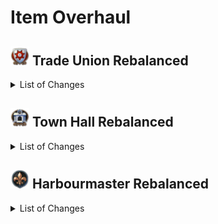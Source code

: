 # Item Overhaul

## <img src="./doc/item_overhaul/trade_union/icon_guildhouse.png" alt="If you are reading this, there is an error." width="30" /> Trade Union Rebalanced

<details><!-- List of Changes-->
<summary>List of Changes</summary>

- <details><!-- Legendary -->
  <summary>Legendary</summary>

  - <details><!-- Aaden Issack, World-Famous Enbesan Chef -->
    <summary><img src="./doc/job_adertisements/enbesa/icon_enbesan_cook_3b.png" alt="If you are reading this, there is an error." width="20" /> Aaden Issack, World-Famous Enbesan Chef</summary>
      <img src="./doc/item_overhaul/trade_union/aaden.png" alt="If you are reading this, there is an error." />
      <img src="./doc/item_overhaul/trade_union/banquet.png" alt="If you are reading this, there is an error." />
      <img src="./doc/item_overhaul/trade_union/cook.png" alt="If you are reading this, there is an error." />
    </details>

  - <details><!-- Kaldi, Infuser Of Teas -->
    <summary><img src="./doc/job_adertisements/residence/icon_herder_3a.png" alt="If you are reading this, there is an error." width="20" /> Kaldi, Infuser Of Teas</summary>
      <img src="./doc/item_overhaul/trade_union/kaldi.png" alt="If you are reading this, there is an error." />
      <img src="./doc/item_overhaul/trade_union/shayi.png" alt="If you are reading this, there is an error." />
      <img src="./doc/item_overhaul/trade_union/drink_seller.png" alt="If you are reading this, there is an error." />
    </details>

  - <details><!-- Angela "Meg" Iver, The Polyvalent -->
    <summary><img src="./doc/job_adertisements/infrastructure/icon_craftsman_maciver.png" alt="If you are reading this, there is an error." width="20" /> Angela "Meg" Iver, The Polyvalent</summary>
      <img src="./doc/item_overhaul/trade_union/angela.png" alt="If you are reading this, there is an error." />
      <img src="./doc/item_overhaul/trade_union/whizz.png" alt="If you are reading this, there is an error." />
      <img src="./doc/item_overhaul/trade_union/electrical.png" alt="If you are reading this, there is an error." />
      <img src="./doc/item_overhaul/trade_union/magnetist.png" alt="If you are reading this, there is an error." />
    </details>

  - <details><!-- Belinda San Pedro, Head of Arcade Acquisitions -->
    <summary><img src="./doc/job_adertisements/infrastructure/icon_specialist_mall_01.png" alt="If you are reading this, there is an error." width="20" /> Belinda San Pedro, Head of Arcade Acquisitions</summary>
      <img src="./doc/item_overhaul/trade_union/belinda.png" alt="If you are reading this, there is an error." />
      <img src="./doc/item_overhaul/trade_union/dresser.png" alt="If you are reading this, there is an error." />
      <img src="./doc/item_overhaul/trade_union/greeter.png" alt="If you are reading this, there is an error." />
    </details>

  - <details><!-- Brother Hilarius, Purveyor of Monastic Mixtures -->
    <summary><img src="./doc/job_adertisements/drink/icon_priest_uncommon.png" alt="If you are reading this, there is an error." width="20" /> Brother Hilarius, Purveyor of Monastic Mixtures</summary>
      <img src="./doc/item_overhaul/trade_union/hilarius.png" alt="If you are reading this, there is an error." />
      <img src="./doc/item_overhaul/trade_union/bill.png" alt="If you are reading this, there is an error." />
      <img src="./doc/item_overhaul/trade_union/brewer.png" alt="If you are reading this, there is an error." />
    </details>

  - <details><!-- Schnapps Distillery Items -->
    <summary><img src="./doc/item_overhaul/trade_union/icon_schnapps_3.png" alt="If you are reading this, there is an error." width="20" /> Schnapps Distillery Items</summary>
      <img src="./doc/item_overhaul/trade_union/lewis.png" alt="If you are reading this, there is an error." />
      <img src="./doc/item_overhaul/trade_union/distiller.png" alt="If you are reading this, there is an error." />
      <img src="./doc/item_overhaul/trade_union/moonshiner.png" alt="If you are reading this, there is an error." />
    </details>

  - <details><!-- Bruno Ironbright, Engineering Giant -->
    <summary><img src="./doc/job_adertisements/consumer/icon_well_dressed_205.png" alt="If you are reading this, there is an error." width="20" /> Bruno Ironbright, Engineering Giant</summary>
      <img src="./doc/item_overhaul/trade_union/bruno.png" alt="If you are reading this, there is an error." />
      <img src="./doc/item_overhaul/trade_union/susannah.png" alt="If you are reading this, there is an error." />
      <img src="./doc/item_overhaul/trade_union/engineer.png" alt="If you are reading this, there is an error." />
    </details>

  - <details><!-- Bumm Brimmell, the Original Dandy -->
    <summary><img src="./doc/job_adertisements/cloth/icon_tailor_3.png" alt="If you are reading this, there is an error." width="20" /> Bumm Brimmell, the Original Dandy</summary>
      <img src="./doc/item_overhaul/trade_union/bumm.png" alt="If you are reading this, there is an error." />
    </details>

  - <details><!-- Calla Lily, Of The Desert Bloom -->
    <summary><img src="./doc/job_adertisements/enbesa/icon_horticulturist_2.png" alt="If you are reading this, there is an error." width="20" /> Calla Lily, Of The Desert Bloom</summary>
      <img src="./doc/item_overhaul/trade_union/calla.png" alt="If you are reading this, there is an error." />
      <img src="./doc/item_overhaul/trade_union/gate3.png" alt="If you are reading this, there is an error." />
      <img src="./doc/item_overhaul/trade_union/gate2.png" alt="If you are reading this, there is an error." />
      <img src="./doc/item_overhaul/trade_union/gate1.png" alt="If you are reading this, there is an error." />
      <img src="./doc/item_overhaul/trade_union/water_pump.png" alt="If you are reading this, there is an error." />
    </details>

  - <details><!-- Cosmo Castelli, Agronomic Trailblazer -->
    <summary><img src="./doc/job_adertisements/agriculture/icon_well_dressed_107.png" alt="If you are reading this, there is an error." width="20" /> Cosmo Castelli, Agronomic Trailblazer</summary>
      <img src="./doc/item_overhaul/trade_union/cosmo.png" alt="If you are reading this, there is an error." />
      <img src="./doc/item_overhaul/trade_union/alexander.png" alt="If you are reading this, there is an error." />
      <img src="./doc/item_overhaul/trade_union/medal.png" alt="If you are reading this, there is an error." />
      <img src="./doc/item_overhaul/trade_union/planter.png" alt="If you are reading this, there is an error." />
      <img src="./doc/item_overhaul/trade_union/yvonne.png" alt="If you are reading this, there is an error." />
      <img src="./doc/item_overhaul/trade_union/homesteader.png" alt="If you are reading this, there is an error." />
    </details>

  - <details><!-- Cristobal Taffeta, The Trendsetter -->
    <summary><img src="./doc/job_adertisements/cloth/icon_teacher_515.png" alt="If you are reading this, there is an error." width="20" /> Cristobal Taffeta, The Trendsetter</summary>
      <img src="./doc/item_overhaul/trade_union/cristobal.png" alt="If you are reading this, there is an error." />
      <img src="./doc/item_overhaul/trade_union/mariana.png" alt="If you are reading this, there is an error." />

      When a population consumes Jacob's "**Suits**", "**Tailored Suits**" are exchanged for them.
      <img src="./doc/item_overhaul/trade_union/mariana_2.png" alt="If you are reading this, there is an error." />
    </details>

  - <details><!-- Dr. Ali Al-Zahir, the Botanical Director -->
    <summary><img src="./doc/job_adertisements/agriculture/icon_farmer_102_b.png" alt="If you are reading this, there is an error." width="20" /> Dr. Ali Al-Zahir, the Botanical Director</summary>
      <img src="./doc/item_overhaul/trade_union/ali.png" alt="If you are reading this, there is an error." />
      <img src="./doc/item_overhaul/trade_union/hermann.png" alt="If you are reading this, there is an error." />
      <img src="./doc/item_overhaul/trade_union/arborist.png" alt="If you are reading this, there is an error." />
      <img src="./doc/item_overhaul/trade_union/brown.png" alt="If you are reading this, there is an error." />
      <img src="./doc/item_overhaul/trade_union/pedologist.png" alt="If you are reading this, there is an error." />
    </details>

  - <details><!-- Francois Strindberg, Crown Jeweller -->
    <summary><img src="./doc/job_adertisements/luxus/icon_well_dressed_106.png" alt="If you are reading this, there is an error." width="20" /> Francois Strindberg, Crown Jeweller</summary>
      <img src="./doc/item_overhaul/trade_union/strindberg.png" alt="If you are reading this, there is an error." />
      <img src="./doc/item_overhaul/trade_union/brigthwoman.png" alt="If you are reading this, there is an error." />
      <img src="./doc/item_overhaul/trade_union/gilbert.png" alt="If you are reading this, there is an error." />
      <img src="./doc/item_overhaul/trade_union/gemologist.png" alt="If you are reading this, there is an error." />
    </details>

  - <details><!-- Francois Thorne, The Industrial Reinforcer -->
    <summary><img src="./doc/job_adertisements/material/icon_well_dressed_103.png" alt="If you are reading this, there is an error." width="20" /> Francois Thorne, The Industrial Reinforcer </summary>
      <img src="./doc/item_overhaul/trade_union/thorne.png" alt="If you are reading this, there is an error." />
      <img src="./doc/item_overhaul/trade_union/general.png" alt="If you are reading this, there is an error." />
    </details>

  - <details><!-- Gennaro Garibaldi, Chocolatier by Royal Appointment -->
    <summary><img src="./doc/job_adertisements/food/icon_baker_102.png" alt="If you are reading this, there is an error." width="20" /> Gennaro Garibaldi, Chocolatier by Royal Appointment </summary>
      <img src="./doc/item_overhaul/trade_union/gennaro.png" alt="If you are reading this, there is an error." />
      <img src="./doc/item_overhaul/trade_union/charlotte.png" alt="If you are reading this, there is an error." />
      <img src="./doc/item_overhaul/trade_union/chocolatier.png" alt="If you are reading this, there is an error." />
    </details>

  - <details><!-- Fried Plantain Kitchen Items -->
    <summary><img src="./doc/item_overhaul/trade_union/icon_fried_bananas.png" alt="If you are reading this, there is an error." width="20" /> Fried Plantain Kitchen Items </summary>
      <img src="./doc/item_overhaul/trade_union/icnoyotl.png" alt="If you are reading this, there is an error." />
      <img src="./doc/item_overhaul/trade_union/kantyi.png" alt="If you are reading this, there is an error." />
      <img src="./doc/item_overhaul/trade_union/confectionier.png" alt="If you are reading this, there is an error." />
    </details>

  - <details><!-- Gerhard Fuchs, of the Patent Eyeglass -->
    <summary><img src="./doc/job_adertisements/consumer/icon_well_dressed_206.png" alt="If you are reading this, there is an error." width="20" /> Gerhard Fuchs, of the Patent Eyeglass </summary>
      <img src="./doc/item_overhaul/trade_union/gerhard.png" alt="If you are reading this, there is an error." />
      <img src="./doc/item_overhaul/trade_union/otto.png" alt="If you are reading this, there is an error." />
    </details>

  - <details><!-- Giorgis, the Eminent Hymnodist -->
    <summary><img src="./doc/job_adertisements/enbesa/icon_keeper_of_tradition_2.png" alt="If you are reading this, there is an error." width="20" /> Giorgis, the Eminent Hymnodist </summary>
      <img src="./doc/item_overhaul/trade_union/giorgis.png" alt="If you are reading this, there is an error." />
    </details>

  - <details><!-- Hans Klein, Old Grandfather Time -->
    <summary><img src="./doc/job_adertisements/luxus/icon_well_dressed_108.png" alt="If you are reading this, there is an error." width="20" /> Hans Klein, Old Grandfather Time </summary>
      <img src="./doc/item_overhaul/trade_union/hans.png" alt="If you are reading this, there is an error." />
      <img src="./doc/item_overhaul/trade_union/brigthwoman.png" alt="If you are reading this, there is an error." />
      <img src="./doc/item_overhaul/trade_union/chiara.png" alt="If you are reading this, there is an error." />
      <img src="./doc/item_overhaul/trade_union/horologist.png" alt="If you are reading this, there is an error." />
    </details>

  - <details><!-- Herve Savonne, Suppressor of Grime -->
    <summary><img src="./doc/job_adertisements/consumer/icon_well_dressed_206.png" alt="If you are reading this, there is an error." width="20" /> Herve Savonne, Suppressor of Grime </summary>
      <img src="./doc/item_overhaul/trade_union/herve.png" alt="If you are reading this, there is an error." />
      <img src="./doc/item_overhaul/trade_union/prunella.png" alt="If you are reading this, there is an error." />
    </details>

  - <details><!-- Jörg von Malching, Augur of the Auric -->
    <summary><img src="./doc/job_adertisements/mining/icon_well_dressed_104.png" alt="If you are reading this, there is an error." width="20" /> Jörg von Malching, Augur of the Auric </summary>
      <img src="./doc/item_overhaul/trade_union/joerg.png" alt="If you are reading this, there is an error." />
      <img src="./doc/item_overhaul/trade_union/micaela.png" alt="If you are reading this, there is an error." />
      <img src="./doc/item_overhaul/trade_union/sapper.png" alt="If you are reading this, there is an error." />
    </details>

  - <details><!-- Lady Jane Smythe, Queen of Haute Couture -->
    <summary><img src="./doc/job_adertisements/cloth/icon_normaldress_810.png" alt="If you are reading this, there is an error." width="20" /> Lady Jane Smythe, Queen of Haute Couture </summary>
      <img src="./doc/item_overhaul/trade_union/jane.png" alt="If you are reading this, there is an error." />
    </details>

  - <details><!-- Marcel Forcas, Celebrity Chef -->
    <summary><img src="./doc/job_adertisements/food/icon_well_dressed_201.png" alt="If you are reading this, there is an error." width="20" /> Marcel Forcas, Celebrity Chef </summary>
      <img src="./doc/item_overhaul/trade_union/marcel.png" alt="If you are reading this, there is an error." />
      <img src="./doc/item_overhaul/trade_union/archivist.png" alt="If you are reading this, there is an error." />
    </details>

  - <details><!-- Marco de la Mocha, Crusher of Beans -->
    <summary><img src="./doc/job_adertisements/drink/icon_curator_702.png" alt="If you are reading this, there is an error." width="20" /> Marco de la Mocha, Crusher of Beans </summary>
      <img src="./doc/item_overhaul/trade_union/marco.png" alt="If you are reading this, there is an error." />
      <img src="./doc/item_overhaul/trade_union/cecilia.png" alt="If you are reading this, there is an error." />
      <img src="./doc/item_overhaul/trade_union/sommelier.png" alt="If you are reading this, there is an error." />
    </details>

  - <details><!-- Marie-Antoine, Patissier Royale -->
    <summary><img src="./doc/job_adertisements/food/icon_baker_102.png" alt="If you are reading this, there is an error." width="20" /> Marie-Antoine, Patissier Royale </summary>
      <img src="./doc/item_overhaul/trade_union/marie.png" alt="If you are reading this, there is an error." />
      <img src="./doc/item_overhaul/trade_union/patrice.png" alt="If you are reading this, there is an error." />
      <img src="./doc/item_overhaul/trade_union/fine.png" alt="If you are reading this, there is an error." />
    </details>

  - <details><!-- Mark van der Mark, Breeder of Shepherd Dogs -->
    <summary><img src="./doc/job_adertisements/agriculture/icon_normal_dressed_207.png" alt="If you are reading this, there is an error." width="20" /> Mark van der Mark, Breeder of Shepherd Dogs </summary>
      <img src="./doc/item_overhaul/trade_union/mark.png" alt="If you are reading this, there is an error." />
      <img src="./doc/item_overhaul/trade_union/rodrigo.png" alt="If you are reading this, there is an error." />
      <img src="./doc/item_overhaul/trade_union/livestock.png" alt="If you are reading this, there is an error." />
      <img src="./doc/item_overhaul/trade_union/herdsman.png" alt="If you are reading this, there is an error." />
      <img src="./doc/item_overhaul/trade_union/savannah.png" alt="If you are reading this, there is an error." />
    </details>

  - <details><!-- Maxime Graves, Delicatesseur Extraordinaire -->
    <summary><img src="./doc/job_adertisements/food/icon_baker_102.png" alt="If you are reading this, there is an error." width="20" /> Maxime Graves, Delicatesseur Extraordinaire </summary>
      <img src="./doc/item_overhaul/trade_union/maxime.png" alt="If you are reading this, there is an error." />

      If "Cattle need to be butchered is active, "**Cattle**" is processed instead of "**Beef**"" and instead of "**Goulash**","**Beef**" is granted as bonus .
      <img src="./doc/item_overhaul/trade_union/maxime.png" alt="If you are reading this, there is an error." />
      <img src="./doc/item_overhaul/trade_union/chantelle.png" alt="If you are reading this, there is an error." />
      <img src="./doc/item_overhaul/trade_union/charcutier.png" alt="If you are reading this, there is an error." />
    </details>

  - <details><!-- Mrs. Mayson, The Very Good Housekeeper -->
    <summary><img src="./doc/job_adertisements/food/icon_well_dressed_401.png" alt="If you are reading this, there is an error." width="20" /> Mrs. Mayson, The Very Good Housekeeper </summary>
      <img src="./doc/item_overhaul/trade_union/mayson.png" alt="If you are reading this, there is an error." />
      <img src="./doc/item_overhaul/trade_union/michel.png" alt="If you are reading this, there is an error." />

      When a population consumes Jacob's "**Sardines**", "**Canned Food**" is exchanged for it.
      <img src="./doc/item_overhaul/trade_union/michel_2.png" alt="If you are reading this, there is an error." />
    </details>

  - <details><!-- Seraphim Papadikas, The Window Dresser -->
    <summary><img src="./doc/job_adertisements/material/icon_well_dressed_107.png" alt="If you are reading this, there is an error." width="20" /> Seraphim Papadikas, The Window Dresser </summary>
      <img src="./doc/item_overhaul/trade_union/seraphim.png" alt="If you are reading this, there is an error." />
      <img src="./doc/item_overhaul/trade_union/morris.png" alt="If you are reading this, there is an error." />
    </details>

  - <details><!-- Steven MacLeod, Geological Surveyor -->
    <summary><img src="./doc/job_adertisements/mining/icon_well_dressed_204.png" alt="If you are reading this, there is an error." width="20" /> Steven MacLeod, Geological Surveyor </summary>
      <img src="./doc/item_overhaul/trade_union/steven.png" alt="If you are reading this, there is an error." />
      <img src="./doc/item_overhaul/trade_union/grigor.png" alt="If you are reading this, there is an error." />
      <img src="./doc/item_overhaul/trade_union/foreman.png" alt="If you are reading this, there is an error." />
      <img src="./doc/item_overhaul/trade_union/mineralogist.png" alt="If you are reading this, there is an error." />
      <img src="./doc/item_overhaul/trade_union/quarryman.png" alt="If you are reading this, there is an error." />
      <img src="./doc/item_overhaul/trade_union/driller.png" alt="If you are reading this, there is an error." />
      <img src="./doc/item_overhaul/trade_union/sandra.png" alt="If you are reading this, there is an error." />
      <img src="./doc/item_overhaul/trade_union/martha.png" alt="If you are reading this, there is an error." />
    </details>

  - <details><!-- Susannah Brightwoman, A Glimmer In The Darkness -->
    <summary><img src="./doc/item_overhaul/trade_union/icon_coffee_specialist_800.png" alt="If you are reading this, there is an error." width="20" /> Susannah Brightwoman, A Glimmer In The Darkness </summary>
      <img src="./doc/item_overhaul/trade_union/brigthwoman.png" alt="If you are reading this, there is an error." />
    </details>

  - <details><!-- Tlayolotl Savor, King of the Corn -->
    <summary><img src="./doc/job_adertisements/food/icon_entertainer_508.png" alt="If you are reading this, there is an error." width="20" /> Tlayolotl Savor, King of the Corn </summary>
      <img src="./doc/item_overhaul/trade_union/tlayolotl.png" alt="If you are reading this, there is an error." />
      <img src="./doc/item_overhaul/trade_union/kantyi_2.png" alt="If you are reading this, there is an error." />
      <img src="./doc/item_overhaul/trade_union/mole.png" alt="If you are reading this, there is an error." />
    </details>

  - <details><!-- Ursula Green, Guardian of the Forests -->
    <summary><img src="./doc/job_adertisements/forestry/icon_hunter_300.png" alt="If you are reading this, there is an error." width="20" /> Ursula Green, Guardian of the Forests </summary>
      <img src="./doc/item_overhaul/trade_union/ursula.png" alt="If you are reading this, there is an error." />
      <img src="./doc/item_overhaul/trade_union/rodriguez.png" alt="If you are reading this, there is an error." />
      <img src="./doc/item_overhaul/trade_union/ranger.png" alt="If you are reading this, there is an error." />
      <img src="./doc/item_overhaul/trade_union/saw3.png" alt="If you are reading this, there is an error." />
      <img src="./doc/item_overhaul/trade_union/saw2.png" alt="If you are reading this, there is an error." />
      <img src="./doc/item_overhaul/trade_union/saw1.png" alt="If you are reading this, there is an error." />
      <img src="./doc/item_overhaul/trade_union/trap3.png" alt="If you are reading this, there is an error." />
      <img src="./doc/item_overhaul/trade_union/trap2.png" alt="If you are reading this, there is an error." />
      <img src="./doc/item_overhaul/trade_union/trap1.png" alt="If you are reading this, there is an error." />

      The following items will be removed from the game.
      <img src="./doc/item_overhaul/trade_union/tools.png" alt="If you are reading this, there is an error." />

      I deliberately did not transfer the oil press to the other items, I think it no longer fits into the new concept and has enough bonuses from other items.
    </details>

  - <details><!-- Victor Perfecto, Cigar Daddy -->
    <summary><img src="./doc/job_adertisements/consumer/icon_torcedor_512.png" alt="If you are reading this, there is an error." width="20" /> Victor Perfecto, Cigar Daddy </summary>
      <img src="./doc/item_overhaul/trade_union/victor.png" alt="If you are reading this, there is an error." />
      <img src="./doc/item_overhaul/trade_union/lucia.png" alt="If you are reading this, there is an error." />
    </details>

  </details>

- <details><!-- Epic -->
  <summary>Epic</summary>

  - <details><!-- Dario the Mechanical Engineer -->
    <summary><img src="./doc/job_adertisements/consumer/icon_normal_dressed_202.png" alt="If you are reading this, there is an error." width="20" /> Dario the Mechanical Engineer </summary>
      <img src="./doc/item_overhaul/trade_union/dario.png" alt="If you are reading this, there is an error." />
    </details>

  - <details><!-- Johan the Inventor -->
    <summary><img src="./doc/job_adertisements/luxus/icon_normal_dressed_202.png" alt="If you are reading this, there is an error." width="20" /> Johan the Inventor </summary>
      <img src="./doc/item_overhaul/trade_union/johan.png" alt="If you are reading this, there is an error." />
    </details>

  - <details><!-- Lily the Fashion Designer -->
    <summary><img src="./doc/job_adertisements/cloth/icon_well_dressed_401.png" alt="If you are reading this, there is an error." width="20" /> Lily the Fashion Designer </summary>
      <img src="./doc/item_overhaul/trade_union/lily.png" alt="If you are reading this, there is an error." />
    </details>

  - <details><!-- Marie-Louise Careme, Chef de Cuisine -->
    <summary><img src="./doc/job_adertisements/infrastructure/icon_specialist_chef_1.png" alt="If you are reading this, there is an error." width="20" /> Marie-Louise Careme, Chef de Cuisine </summary>
      <img src="./doc/item_overhaul/trade_union/careme.png" alt="If you are reading this, there is an error." />
      <img src="./doc/item_overhaul/trade_union/sous.png" alt="If you are reading this, there is an error." />
    </details>

  - <details><!-- Master Craftsman Franke -->
    <summary><img src="./doc/job_adertisements/cloth/icon_boris_franke.png" alt="If you are reading this, there is an error." width="20" /> Master Craftsman Franke </summary>
      <img src="./doc/item_overhaul/trade_union/franke.png" alt="If you are reading this, there is an error." />
      <img src="./doc/item_overhaul/trade_union/constume.png" alt="If you are reading this, there is an error." />
    </details>

  - <details><!-- Sluggish Surge-Wheel -->
    <summary><img src="./doc/item_overhaul/trade_union/item_pelton_wheel.png" alt="If you are reading this, there is an error." width="20" /> Sluggish Surge-Wheel </summary>
      <img src="./doc/item_overhaul/trade_union/wheel.png" alt="If you are reading this, there is an error." />
    </details>

  - <details><!-- Wahenoor, the Paper Mill Pro -->
    <summary><img src="./doc/job_adertisements/enbesa/icon_water_use_expert_1.png" alt="If you are reading this, there is an error." width="20" /> Wahenoor, the Paper Mill Pro </summary>
      <img src="./doc/item_overhaul/trade_union/wahenoor.png" alt="If you are reading this, there is an error." />
    </details>

  - <details><!-- Yebeba's Sturdy Greenhouse -->
    <summary><img src="./doc/item_overhaul/trade_union/item_sturdy_greenhouse.png" alt="If you are reading this, there is an error." width="20" /> Yebeba's Sturdy Greenhouse </summary>
      <img src="./doc/item_overhaul/trade_union/yebeba.png" alt="If you are reading this, there is an error." />
    </details>

  - <details><!-- Extremely Loud Bell -->
    <summary><img src="./doc/item_overhaul/trade_union/icon_factory_bell_2.png" alt="If you are reading this, there is an error." width="20" /> Extremely Loud Bell </summary>

    **Is no longer researchable. Only work if not already identified, then it is unfortunately still further researchable**

      <img src="./doc/item_overhaul/trade_union/bell4.png" alt="If you are reading this, there is an error." />
    </details>

  - <details><!-- Optimised Automatic Loom -->
    <summary><img src="./doc/item_overhaul/trade_union/icon_loom_2.png" alt="If you are reading this, there is an error." width="20" /> Optimised Automatic Loom </summary

    **Is no longer researchable. Only work if not already identified, then it is unfortunately still further researchable**

      <img src="./doc/item_overhaul/trade_union/loom4.png" alt="If you are reading this, there is an error." />
    </details>

  - <details><!-- Miraculous Steel Plough -->
    <summary><img src="./doc/item_overhaul/trade_union/icon_plough_1.png" alt="If you are reading this, there is an error." width="20" /> Miraculous Steel Plough </summary>

    **Is no longer researchable. Only work if not already identified, then it is unfortunately still further researchable**

      <img src="./doc/item_overhaul/trade_union/plough4.png" alt="If you are reading this, there is an error." />
    </details>

  - <details><!-- A Remedy -->
    <summary><img src="./doc/item_overhaul/trade_union/icon_bottle.png" alt="If you are reading this, there is an error." width="20" /> A Remedy </summary>

    **Is no longer researchable. Only work if not already identified, then it is unfortunately still further researchable**

      <img src="./doc/item_overhaul/trade_union/supplement4.png" alt="If you are reading this, there is an error." />
    </details>

- <details><!-- Rare -->
  <summary>Rare</summary>

  - <details><!-- Enbesan Bishop -->
    <summary><img src="./doc/job_adertisements/enbesa/icon_ewahedo_faith_2.png" alt="If you are reading this, there is an error." width="20" /> Enbesan Bishop  </summary>
      <img src="./doc/item_overhaul/trade_union/bishop.png" alt="If you are reading this, there is an error." />
    </details>

  </details>

- <details><!-- Item Groups -->
  <summary>Item Groups</summary>

  - <details><!-- Bells -->
    <summary><img src="./doc/item_overhaul/trade_union/icon_factory_bell_3.png" alt="If you are reading this, there is an error." width="20" /> Bells  </summary>

    **They now belong to an ExclusiveGroup. You can therefore no longer socket them together in the same building.**

      <img src="./doc/item_overhaul/trade_union/bell3.png" alt="If you are reading this, there is an error." />
      <img src="./doc/item_overhaul/trade_union/bell2.png" alt="If you are reading this, there is an error." />
      <img src="./doc/item_overhaul/trade_union/bell1.png" alt="If you are reading this, there is an error." />
    </details>

  - <details><!-- Melting Pots -->
    <summary><img src="./doc/item_overhaul/trade_union/icon_calciner_3.png" alt="If you are reading this, there is an error." width="20" /> Melting Pots  </summary>
      <img src="./doc/item_overhaul/trade_union/melting3.png" alt="If you are reading this, there is an error." />
      <img src="./doc/item_overhaul/trade_union/melting2.png" alt="If you are reading this, there is an error." />
      <img src="./doc/item_overhaul/trade_union/melting1.png" alt="If you are reading this, there is an error." />
    </details>

  - <details><!-- Planers -->
    <summary><img src="./doc/item_overhaul/trade_union/icon_metall_planer_3.png" alt="If you are reading this, there is an error." width="20" /> Planers  </summary>
      <img src="./doc/item_overhaul/trade_union/planner3.png" alt="If you are reading this, there is an error." />
      <img src="./doc/item_overhaul/trade_union/planner2.png" alt="If you are reading this, there is an error." />
      <img src="./doc/item_overhaul/trade_union/planner1.png" alt="If you are reading this, there is an error." />
    </details>

  - <details><!-- Mill Stones -->
    <summary><img src="./doc/item_overhaul/trade_union/icon_millstone_3.png" alt="If you are reading this, there is an error." width="20" /> Mill Stones  </summary>
      <img src="./doc/item_overhaul/trade_union/mill3.png" alt="If you are reading this, there is an error." />
      <img src="./doc/item_overhaul/trade_union/mill2.png" alt="If you are reading this, there is an error." />
      <img src="./doc/item_overhaul/trade_union/mill1.png" alt="If you are reading this, there is an error." />
    </details>

  - <details><!-- Thermometers -->
    <summary><img src="./doc/item_overhaul/trade_union/icon_thermometer_3.png" alt="If you are reading this, there is an error." width="20" /> Thermometers  </summary>
      <img src="./doc/item_overhaul/trade_union/thermometer3.png" alt="If you are reading this, there is an error." />
      <img src="./doc/item_overhaul/trade_union/thermometer2.png" alt="If you are reading this, there is an error." />
      <img src="./doc/item_overhaul/trade_union/thermometer1.png" alt="If you are reading this, there is an error." />
    </details>

  - <details><!-- Saws -->
    <summary><img src="./doc/item_overhaul/trade_union/icon_dragsaw_3.png" alt="If you are reading this, there is an error." width="20" /> Saws  </summary>
      <img src="./doc/item_overhaul/trade_union/saw3_2.png" alt="If you are reading this, there is an error." />
      <img src="./doc/item_overhaul/trade_union/saw2_2.png" alt="If you are reading this, there is an error." />
      <img src="./doc/item_overhaul/trade_union/saw1_2.png" alt="If you are reading this, there is an error." />
    </details>

  - <details><!-- Traps -->
    <summary><img src="./doc/item_overhaul/trade_union/icon_trap_3.png" alt="If you are reading this, there is an error." width="20" /> Traps  </summary>
      <img src="./doc/item_overhaul/trade_union/trap3_2.png" alt="If you are reading this, there is an error." />
      <img src="./doc/item_overhaul/trade_union/trap2_2.png" alt="If you are reading this, there is an error." />
    </details>

  - <details><!-- Forest Tools  -->
    <summary><img src="./doc/item_overhaul/trade_union/icon_pruning_material_3.png" alt="If you are reading this, there is an error." width="20" /> Forest Tools   </summary>
      <img src="./doc/item_overhaul/trade_union/tool3.png" alt="If you are reading this, there is an error." />
      <img src="./doc/item_overhaul/trade_union/tool2.png" alt="If you are reading this, there is an error." />
      <img src="./doc/item_overhaul/trade_union/tool1.png" alt="If you are reading this, there is an error." />
    </details>

  - <details><!-- Supplements  -->
    <summary><img src="./doc/item_overhaul/trade_union/icon_vitamin_supplement_3.png" alt="If you are reading this, there is an error." width="20" /> Supplements   </summary>
      <img src="./doc/item_overhaul/trade_union/supplement3.png" alt="If you are reading this, there is an error." />
      <img src="./doc/item_overhaul/trade_union/supplement2.png" alt="If you are reading this, there is an error." />
      <img src="./doc/item_overhaul/trade_union/supplement1.png" alt="If you are reading this, there is an error." />
    </details>

  - <details><!-- Feed Yards  -->
    <summary><img src="./doc/item_overhaul/trade_union/icon_feedlots_3.png" alt="If you are reading this, there is an error." width="20" /> Feed Yards   </summary>
      <img src="./doc/item_overhaul/trade_union/yard3.png" alt="If you are reading this, there is an error." />
      <img src="./doc/item_overhaul/trade_union/yard2.png" alt="If you are reading this, there is an error." />
      <img src="./doc/item_overhaul/trade_union/yard1.png" alt="If you are reading this, there is an error." />
    </details>

  - <details><!-- Slurries  -->
    <summary><img src="./doc/item_overhaul/trade_union/icon_waste_management_3.png" alt="If you are reading this, there is an error." width="20" /> Slurries   </summary>
      <img src="./doc/item_overhaul/trade_union/slurry3.png" alt="If you are reading this, there is an error." />
      <img src="./doc/item_overhaul/trade_union/slurry2.png" alt="If you are reading this, there is an error." />
      <img src="./doc/item_overhaul/trade_union/slurry1.png" alt="If you are reading this, there is an error." />
    </details>

  - <details><!-- Drills  -->
    <summary><img src="./doc/item_overhaul/trade_union/icon_drill_3.png" alt="If you are reading this, there is an error." width="20" /> Drills   </summary>
      <img src="./doc/item_overhaul/trade_union/drill3.png" alt="If you are reading this, there is an error." />
      <img src="./doc/item_overhaul/trade_union/drill2.png" alt="If you are reading this, there is an error." />
      <img src="./doc/item_overhaul/trade_union/drill1.png" alt="If you are reading this, there is an error." />
    </details>

  - <details><!-- Looms  -->
    <summary><img src="./doc/item_overhaul/trade_union/icon_loom_3.png" alt="If you are reading this, there is an error." width="20" /> Looms   </summary>
      <img src="./doc/item_overhaul/trade_union/loom3.png" alt="If you are reading this, there is an error." />
      <img src="./doc/item_overhaul/trade_union/loom2.png" alt="If you are reading this, there is an error." />
    </details>

  - <details><!-- Conveyors  -->
    <summary><img src="./doc/item_overhaul/trade_union/icon_conveyor_3.png" alt="If you are reading this, there is an error." width="20" /> Conveyors   </summary>
      <img src="./doc/item_overhaul/trade_union/conveyor3.png" alt="If you are reading this, there is an error." />
      <img src="./doc/item_overhaul/trade_union/conveyor2.png" alt="If you are reading this, there is an error." />
      <img src="./doc/item_overhaul/trade_union/conveyor1.png" alt="If you are reading this, there is an error." />
    </details>

  - <details><!-- Ovens  -->
    <summary><img src="./doc/item_overhaul/trade_union/icon_stove_3.png" alt="If you are reading this, there is an error." width="20" /> Ovens   </summary>
      <img src="./doc/item_overhaul/trade_union/oven3.png" alt="If you are reading this, there is an error." />
      <img src="./doc/item_overhaul/trade_union/oven2.png" alt="If you are reading this, there is an error." />
      <img src="./doc/item_overhaul/trade_union/oven1.png" alt="If you are reading this, there is an error." />
    </details>

  - <details><!-- Distillers  -->
    <summary><img src="./doc/item_overhaul/trade_union/icon_brewing_machine_3.png" alt="If you are reading this, there is an error." width="20" /> Distillers   </summary>
      <img src="./doc/item_overhaul/trade_union/distiller3.png" alt="If you are reading this, there is an error." />
      <img src="./doc/item_overhaul/trade_union/distiller2.png" alt="If you are reading this, there is an error." />
      <img src="./doc/item_overhaul/trade_union/distiller1.png" alt="If you are reading this, there is an error." />
    </details>

  - <details><!-- Blowers  -->
    <summary><img src="./doc/item_overhaul/trade_union/icon_glass_working_3.png" alt="If you are reading this, there is an error." width="20" /> Blowers   </summary>
      <img src="./doc/item_overhaul/trade_union/blower3.png" alt="If you are reading this, there is an error." />
      <img src="./doc/item_overhaul/trade_union/blower2.png" alt="If you are reading this, there is an error." />
      <img src="./doc/item_overhaul/trade_union/blower1.png" alt="If you are reading this, there is an error." />
    </details>

  - <details><!-- Circular Saws  -->
    <summary><img src="./doc/item_overhaul/trade_union/icon_circular_saw_3.png" alt="If you are reading this, there is an error." width="20" /> Circular Saws   </summary>
      <img src="./doc/item_overhaul/trade_union/circular3.png" alt="If you are reading this, there is an error." />
      <img src="./doc/item_overhaul/trade_union/circular2.png" alt="If you are reading this, there is an error." />
      <img src="./doc/item_overhaul/trade_union/circular1.png" alt="If you are reading this, there is an error." />
    </details>

  - <details><!-- Moulds  -->
    <summary><img src="./doc/item_overhaul/trade_union/icon_mould_3.png" alt="If you are reading this, there is an error." width="20" /> Moulds   </summary>
      <img src="./doc/item_overhaul/trade_union/mould3.png" alt="If you are reading this, there is an error." />
      <img src="./doc/item_overhaul/trade_union/mould2.png" alt="If you are reading this, there is an error." />
    </details>

  - <details><!-- Anarchist Halls -->
    <summary><img src="./doc/item_overhaul/trade_union/icon_mutualism_management_hall.png" alt="If you are reading this, there is an error." width="20" /> Anarchist Halls</summary>

    **Will be removed, can be kept with Imya.**

      <img src="./doc/item_overhaul/trade_union/halls.png" alt="If you are reading this, there is an error." />
    </details>

  - <details><!-- Factory Act -->
    <summary><img src="./doc/item_overhaul/town_hall/icon_book_rare.png" alt="If you are reading this, there is an error." width="20" /> Factory Act</summary>

    - <details><!-- Factory Maintenance -->
      <summary><img src="./doc/item_overhaul/town_hall/icon_book_rare.png" alt="If you are reading this, there is an error." width="20" /> Factory Maintenance</summary>

      **Will be removed, can be kept with Imya.**

        <img src="./doc/item_overhaul/trade_union/maintenance.png" alt="If you are reading this, there is an error." />
      </details>

    - <details><!-- Fire Prevention -->
      <summary><img src="./doc/item_overhaul/town_hall/icon_book_rare.png" alt="If you are reading this, there is an error." width="20" /> Fire Prevention</summary>

      **Will be removed, can be kept with Imya.**

        <img src="./doc/item_overhaul/trade_union/preventation.png" alt="If you are reading this, there is an error." />
      </details>

    </details>

  - <details><!-- Clean Air Act -->
    <summary><img src="./doc/item_overhaul/town_hall/icon_book_rare.png" alt="If you are reading this, there is an error." width="20" /> Clean Air Act</summary>

    - <details><!-- Rentability Adjusted -->
      <summary><img src="./doc/item_overhaul/town_hall/icon_book_rare.png" alt="If you are reading this, there is an error." width="20" /> Rentability Adjusted </summary>
        <img src="./doc/item_overhaul/trade_union/rentability.png" alt="If you are reading this, there is an error." />
      </details>

    - <details><!-- Rentability -->
      <summary><img src="./doc/item_overhaul/town_hall/icon_book_rare.png" alt="If you are reading this, there is an error." width="20" /> Rentability</summary>

      **Is not removed, can be removed with Imya**

        <img src="./doc/item_overhaul/trade_union/rentability_2.png" alt="If you are reading this, there is an error." />
      </details>

    - <details><!-- Pollution Adjusted -->
      <summary><img src="./doc/item_overhaul/town_hall/icon_book_rare.png" alt="If you are reading this, there is an error." width="20" /> Pollution Adjusted </summary>
        <img src="./doc/item_overhaul/trade_union/pollution.png" alt="If you are reading this, there is an error." />
      </details>

    - <details><!-- Pollution -->
      <summary><img src="./doc/item_overhaul/town_hall/icon_book_rare.png" alt="If you are reading this, there is an error." width="20" /> Pollution</summary>

      **Is not removed, can be removed with Imya**

        <img src="./doc/item_overhaul/trade_union/pollution_2.png" alt="If you are reading this, there is an error." />
      </details>

    </details>

  </details>

</details>

## <img src="./doc/item_overhaul/town_hall/icon_townhall.png" alt="If you are reading this, there is an error." width="30" /> Town Hall Rebalanced

<details><!-- List of Changes-->
<summary>List of Changes</summary>

- <details><!-- Legendary -->
  <summary>Legendary</summary>

  - <details><!-- Aaden Issack, World-Famous Enbesan Chef -->
    <summary><img src="./doc/job_adertisements/enbesa/icon_enbesan_cook_3b.png" alt="If you are reading this, there is an error." width="20" /> Aaden Issack, World-Famous Enbesan Chef</summary>
      <img src="./doc/item_overhaul/town_hall/aaden_2.png" alt="If you are reading this, there is an error." />
      <img src="./doc/item_overhaul/town_hall/banquet_2.png" alt="If you are reading this, there is an error." />
    </details>

  - <details><!-- Aesop, the Fabled Storyteller -->
    <summary><img src="./doc/job_adertisements/enbesa/icon_keeper_of_tradition_1.png" alt="If you are reading this, there is an error." width="20" /> Aesop, the Fabled Storyteller</summary>
      <img src="./doc/item_overhaul/town_hall/aesop.png" alt="If you are reading this, there is an error." />
    </details>

  - <details><!-- Amadi Ilga, Ketema's Chief Civil Engineer -->
    <summary><img src="./doc/job_adertisements/enbesa/icon_adventurer_700.png" alt="If you are reading this, there is an error." width="20" /> Amadi Ilga, Ketema's Chief Civil Engineer</summary>
      <img src="./doc/item_overhaul/town_hall/amadi.png" alt="If you are reading this, there is an error." />
    </details>

  - <details><!-- Anne Kenyatta, Special Needs Teacher -->
    <summary><img src="./doc/job_adertisements/puplic/icon_teacher_823.png" alt="If you are reading this, there is an error." width="20" /> Anne Kenyatta, Special Needs Teacher</summary>
      <img src="./doc/item_overhaul/town_hall/kenyatta.png" alt="If you are reading this, there is an error." />
      <img src="./doc/item_overhaul/town_hall/ernest.png" alt="If you are reading this, there is an error." />
      <img src="./doc/item_overhaul/town_hall/headmistress.png" alt="If you are reading this, there is an error." />

      **The following items will be removed.**

      <img src="./doc/item_overhaul/town_hall/subvention.png" alt="If you are reading this, there is an error." />
      <img src="./doc/item_overhaul/town_hall/tuiton.png" alt="If you are reading this, there is an error." />
    </details>

  - <details><!-- Aristelia Bataille, of the "Novelty Store" -->
    <summary><img src="./doc/job_adertisements/residence/icon_well_dressed_402.png" alt="If you are reading this, there is an error." width="20" /> Aristelia Bataille, of the "Novelty Store"</summary>
      <img src="./doc/item_overhaul/town_hall/aristelia.png" alt="If you are reading this, there is an error." />
      <img src="./doc/item_overhaul/town_hall/gordon.png" alt="If you are reading this, there is an error." />
      <img src="./doc/item_overhaul/town_hall/clerk.png" alt="If you are reading this, there is an error." />
      <img src="./doc/item_overhaul/town_hall/peddler.png" alt="If you are reading this, there is an error." />

      **"All marketplaces" are removed from the following items.**

      <img src="./doc/item_overhaul/town_hall/investment.png" alt="If you are reading this, there is an error." />
      <img src="./doc/item_overhaul/town_hall/ursury.png" alt="If you are reading this, there is an error." />
    </details>

  - <details><!-- Chief George Doughty, Smouldering Hero -->
    <summary><img src="./doc/job_adertisements/residence/icon_fireman_105.png" alt="If you are reading this, there is an error." width="20" /> Chief George Doughty, Smouldering Hero</summary>
      <img src="./doc/item_overhaul/town_hall/georg.png" alt="If you are reading this, there is an error." />
      <img src="./doc/item_overhaul/town_hall/nicolas.png" alt="If you are reading this, there is an error." />
      <img src="./doc/item_overhaul/town_hall/mills.png" alt="If you are reading this, there is an error." />
      <img src="./doc/item_overhaul/town_hall/tamer.png" alt="If you are reading this, there is an error." />
      <img src="./doc/item_overhaul/town_hall/veteran.png" alt="If you are reading this, there is an error." />
      <img src="./doc/item_overhaul/town_hall/volunteer.png" alt="If you are reading this, there is an error." />
    </details>

  - <details><!-- Dean, the Dean of Deansville University -->
    <summary><img src="./doc/job_adertisements/residence/icon_dean_2.png" alt="If you are reading this, there is an error." width="20" /> Dean, the Dean of Deansville University</summary>
      <img src="./doc/item_overhaul/town_hall/dean.png" alt="If you are reading this, there is an error." />
      <img src="./doc/item_overhaul/town_hall/djimon.png" alt="If you are reading this, there is an error." />
      <img src="./doc/item_overhaul/town_hall/eshe.png" alt="If you are reading this, there is an error." />
      <img src="./doc/item_overhaul/town_hall/eshe.png" alt="If you are reading this, there is an error." />
    </details>

  - <details><!-- Eduardo Bernal, the Father of Public Relations -->
    <summary><img src="./doc/job_adertisements/residence/icon_well_dressed_111.png" alt="If you are reading this, there is an error." width="20" /> Eduardo Bernal, the Father of Public Relations</summary>
      <img src="./doc/item_overhaul/town_hall/bernal.png" alt="If you are reading this, there is an error." />
      <img src="./doc/item_overhaul/town_hall/garrick.png" alt="If you are reading this, there is an error." />
    </details>

  - <details><!-- Fernando de Faro, Coffee-Lover and All-Round Cad -->
    <summary><img src="./doc/item_overhaul/town_hall/icon_habour_master_700.png" alt="If you are reading this, there is an error." width="20" /> Fernando de Faro, Coffee-Lover and All-Round Cad</summary>

      **Changes are only triggered if Faro cannot be researched or purchased**

      <img src="./doc/item_overhaul/town_hall/faro.png" alt="If you are reading this, there is an error." />
    </details>

  - <details><!-- Franck von Lewenstein, Warmest of Hosts -->
    <summary><img src="./doc/job_adertisements/residence/icon_well_dressed_201.png" alt="If you are reading this, there is an error." width="20" /> Franck von Lewenstein, Warmest of Hosts</summary>
      <img src="./doc/item_overhaul/town_hall/lewenstein.png" alt="If you are reading this, there is an error." />
      <img src="./doc/item_overhaul/town_hall/mertens.png" alt="If you are reading this, there is an error." />
      <img src="./doc/item_overhaul/town_hall/innkeeper.png" alt="If you are reading this, there is an error." />
      <img src="./doc/item_overhaul/town_hall/puplican.png" alt="If you are reading this, there is an error." />

      **"Pup" are removed from the following items.**

      <img src="./doc/item_overhaul/town_hall/opening_authorization.png" alt="If you are reading this, there is an error." />
      <img src="./doc/item_overhaul/town_hall/curfew.png" alt="If you are reading this, there is an error." />
      <img src="./doc/item_overhaul/town_hall/wibble_soc_tarot.png" alt="If you are reading this, there is an error." />
      <img src="./doc/item_overhaul/town_hall/billiard.png" alt="If you are reading this, there is an error." />
    </details>

  - <details><!-- Jakob Sokow, The Charitable Banker -->
    <summary><img src="./doc/job_adertisements/residence/icon_well_dressed_110.png" alt="If you are reading this, there is an error." width="20" /> Jakob Sokow, The Charitable Banker</summary>
      <img src="./doc/item_overhaul/town_hall/sokow.png" alt="If you are reading this, there is an error." />
      <img src="./doc/item_overhaul/town_hall/eduardo.png" alt="If you are reading this, there is an error." />
      <img src="./doc/item_overhaul/town_hall/postal.png" alt="If you are reading this, there is an error." />
      <img src="./doc/item_overhaul/town_hall/banker.png" alt="If you are reading this, there is an error." />

      **"Bank" are removed from the following items.**

      <img src="./doc/item_overhaul/town_hall/investment.png" alt="If you are reading this, there is an error." />
      <img src="./doc/item_overhaul/town_hall/ursury.png" alt="If you are reading this, there is an error." />
    </details>

  - <details><!-- Joseph Beaumont, Historic Society Founder -->
    <summary><img src="./doc/job_adertisements/residence/icon_well_dressed_103.png" alt="If you are reading this, there is an error." width="20" /> Joseph Beaumont, Historic Society Founder</summary>
      <img src="./doc/item_overhaul/town_hall/beaumont.png" alt="If you are reading this, there is an error." />
      <img src="./doc/item_overhaul/town_hall/miles.png" alt="If you are reading this, there is an error." />
      <img src="./doc/item_overhaul/town_hall/steward.png" alt="If you are reading this, there is an error." />

      **"Members Club" are removed from the following items.**

      <img src="./doc/item_overhaul/town_hall/symposiums.png" alt="If you are reading this, there is an error." />
      <img src="./doc/item_overhaul/town_hall/budget.png" alt="If you are reading this, there is an error." />
      <img src="./doc/item_overhaul/town_hall/billiard.png" alt="If you are reading this, there is an error." />
    </details>

  - <details><!-- Kaldi, Infuser Of Teas -->
    <summary><img src="./doc/job_adertisements/residence/icon_herder_3a.png" alt="If you are reading this, there is an error." width="20" /> Kaldi, Infuser Of Teas</summary>
      <img src="./doc/item_overhaul/town_hall/kaldi_2.png" alt="If you are reading this, there is an error." />
      <img src="./doc/item_overhaul/town_hall/fashion_2.png" alt="If you are reading this, there is an error." />
      <img src="./doc/item_overhaul/town_hall/shayi_2.png" alt="If you are reading this, there is an error." />
      <img src="./doc/item_overhaul/town_hall/drink_seller.png" alt="If you are reading this, there is an error." />
    </details>

  - <details><!-- Louis P. Hecate, Arm-Puncturing Pioneer -->
    <summary><img src="./doc/job_adertisements/residence/icon_well_dressed_109.png" alt="If you are reading this, there is an error." width="20" /> Louis P. Hecate, Arm-Puncturing Pioneer</summary>
      <img src="./doc/item_overhaul/town_hall/hecate.png" alt="If you are reading this, there is an error." />
      <img src="./doc/item_overhaul/town_hall/slim.png" alt="If you are reading this, there is an error." />
      <img src="./doc/item_overhaul/town_hall/salvador.png" alt="If you are reading this, there is an error." />
      <img src="./doc/item_overhaul/town_hall/physician.png" alt="If you are reading this, there is an error." />
      <img src="./doc/item_overhaul/town_hall/nurse.png" alt="If you are reading this, there is an error." />
      <img src="./doc/item_overhaul/town_hall/doctor.png" alt="If you are reading this, there is an error." />
    </details>

  - <details><!-- Mulatu, the Musical Maestro -->
    <summary><img src="./doc/job_adertisements/enbesa/icon_keeper_of_tradition_3.png" alt="If you are reading this, there is an error." width="20" /> Mulatu, the Musical Maestro</summary>
      <img src="./doc/item_overhaul/town_hall/mulatu.png" alt="If you are reading this, there is an error." />
      <img src="./doc/item_overhaul/town_hall/drum2_1.png" alt="If you are reading this, there is an error." />
      <img src="./doc/item_overhaul/town_hall/drum1_1.png" alt="If you are reading this, there is an error." />
      <img src="./doc/item_overhaul/town_hall/krar.png" alt="If you are reading this, there is an error." />
    </details>

  - <details><!-- Patriarch Matteos X -->
    <summary><img src="./doc/job_adertisements/enbesa/icon_ewahedo_faith_3.png" alt="If you are reading this, there is an error." width="20" /> Patriarch Matteos X</summary>
      <img src="./doc/item_overhaul/town_hall/matteos.png" alt="If you are reading this, there is an error." />
      <img src="./doc/item_overhaul/town_hall/bishop.png" alt="If you are reading this, there is an error." />
      <img src="./doc/item_overhaul/town_hall/dekama.png" alt="If you are reading this, there is an error." />

      **"Monastery" are removed from the following items.**

      <img src="./doc/item_overhaul/town_hall/drum2.png" alt="If you are reading this, there is an error." />
      <img src="./doc/item_overhaul/town_hall/drum1.png" alt="If you are reading this, there is an error." />

      **If neither "Musicians' court" nor "monastery" is on the "Hollow-Tree Drum", the item is removed**
    </details>

  - <details><!-- Pietro Jonah Proud, The Philosopher of the Public Good -->
    <summary><img src="./doc/job_adertisements/residence/icon_anarchist_proud.png" alt="If you are reading this, there is an error." width="20" /> Pietro Jonah Proud, The Philosopher of the Public Good</summary>
      <img src="./doc/item_overhaul/town_hall/pietro.png" alt="If you are reading this, there is an error." />
    </details>

  - <details><!-- Pope Lucius I, "The Rejuvenator" -->
    <summary><img src="./doc/job_adertisements/residence/icon_priest_epic.png" alt="If you are reading this, there is an error." width="20" /> Pope Lucius I, "The Rejuvenator"</summary>
      <img src="./doc/item_overhaul/town_hall/lucius.png" alt="If you are reading this, there is an error." />
      <img src="./doc/item_overhaul/town_hall/archibald.png" alt="If you are reading this, there is an error." />
      <img src="./doc/item_overhaul/town_hall/bishopess.png" alt="If you are reading this, there is an error." />
      <img src="./doc/item_overhaul/town_hall/priest.png" alt="If you are reading this, there is an error." />
      <img src="./doc/item_overhaul/town_hall/abbe.png" alt="If you are reading this, there is an error." />

      **The following items will be removed.**

      <img src="./doc/item_overhaul/town_hall/taxation.png" alt="If you are reading this, there is an error." />
    </details>

  - <details><!-- Prof. Iwa Ebashi, Pioneer of the Radioactive -->
    <summary><img src="./doc/job_adertisements/residence/icon_normal_dressed_405.png" alt="If you are reading this, there is an error." width="20" /> Prof. Iwa Ebashi, Pioneer of the Radioactive</summary>
      <img src="./doc/item_overhaul/town_hall/ebashi.png" alt="If you are reading this, there is an error." />
      <img src="./doc/item_overhaul/town_hall/razzaq.png" alt="If you are reading this, there is an error." />
      <img src="./doc/item_overhaul/town_hall/lecturer.png" alt="If you are reading this, there is an error." />

      **"University" are removed from the following items.**

      <img src="./doc/item_overhaul/town_hall/symposiums.png" alt="If you are reading this, there is an error." />
      <img src="./doc/item_overhaul/town_hall/budget.png" alt="If you are reading this, there is an error." />
    </details>

  - <details><!-- Saint D'Artois, Vision of the Valley -->
    <summary><img src="./doc/job_adertisements/residence/icon_priest_legendary.png" alt="If you are reading this, there is an error." width="20" /> Saint D'Artois, Vision of the Valley</summary>
      <img src="./doc/item_overhaul/town_hall/artois.png" alt="If you are reading this, there is an error." />
    </details>

  - <details><!-- Sarah Bartok, The Golden Voice -->
    <summary><img src="./doc/job_adertisements/puplic/icon_well_dressed_602.png" alt="If you are reading this, there is an error." width="20" /> Sarah Bartok, The Golden Voice</summary>
      <img src="./doc/item_overhaul/town_hall/bartok.png" alt="If you are reading this, there is an error." />
      <img src="./doc/item_overhaul/town_hall/tragedian.png" alt="If you are reading this, there is an error." />
      <img src="./doc/item_overhaul/town_hall/actor.png" alt="If you are reading this, there is an error." />

      **"Variety Theatre" and "Cinema" are removed from the following items.**

      <img src="./doc/item_overhaul/town_hall/opening_authorization.png" alt="If you are reading this, there is an error." />
      <img src="./doc/item_overhaul/town_hall/curfew.png" alt="If you are reading this, there is an error." />
      <img src="./doc/item_overhaul/town_hall/wibble_soc_tarot.png" alt="If you are reading this, there is an error." />
      <img src="./doc/item_overhaul/town_hall/billiard.png" alt="If you are reading this, there is an error." />
    </details>

  - <details><!-- Sir Charles Rafferty, Metropolitan Commissioner -->
    <summary><img src="./doc/job_adertisements/puplic/icon_police_officer_legendary.png" alt="If you are reading this, there is an error." width="20" /> Sir Charles Rafferty, Metropolitan Commissioner</summary>
      <img src="./doc/item_overhaul/town_hall/rafferty.png" alt="If you are reading this, there is an error." />
      <img src="./doc/item_overhaul/town_hall/clifford.png" alt="If you are reading this, there is an error." />
      <img src="./doc/item_overhaul/town_hall/superintendent.png" alt="If you are reading this, there is an error." />
    </details>

  </details>

- <details><!-- Epic -->
  <summary>Epic</summary>

  - <details><!-- Amazing Fashion Designer -->
    <summary><img src="./doc/job_adertisements/residence/icon_amazing_tailor.png" alt="If you are reading this, there is an error." width="20" /> Amazing Fashion Designer</summary>
      <img src="./doc/item_overhaul/town_hall/fashion.png" alt="If you are reading this, there is an error." />
    </details>

  - <details><!-- Blue Skies Delivery Service -->
    <summary><img src="./doc/job_adertisements/residence/icon_specialist_delivery_service.png" alt="If you are reading this, there is an error." width="20" /> Blue Skies Delivery Service</summary>
      <img src="./doc/item_overhaul/town_hall/delivery.png" alt="If you are reading this, there is an error." />
      <img src="./doc/item_overhaul/town_hall/maid.png" alt="If you are reading this, there is an error." />
    </details>

  - <details><!-- Lineman -->
    <summary><img src="./doc/job_adertisements/infrastructure/icon_mason_720.png" alt="If you are reading this, there is an error." width="20" /> Lineman</summary>
      <img src="./doc/item_overhaul/town_hall/lineman.png" alt="If you are reading this, there is an error." />
      <img src="./doc/item_overhaul/town_hall/relay.png" alt="If you are reading this, there is an error." />
      <img src="./doc/item_overhaul/town_hall/repeater.png" alt="If you are reading this, there is an error." />
    </details>

  - <details><!-- Dennis Brammen, the Food Critic -->
    <summary><img src="./doc/job_adertisements/residence/icon_influencer_br4mm3n.png" alt="If you are reading this, there is an error." width="20" /> Dennis Brammen, the Food Critic</summary>
      <img src="./doc/item_overhaul/town_hall/brammen.png" alt="If you are reading this, there is an error." />
    </details>

  </details>

- <details><!-- Rare -->
  <summary>Rare</summary>

  - <details><!-- Elder Selassy'e -->
    <summary><img src="./doc/job_adertisements/enbesa/icon_politician.png" alt="If you are reading this, there is an error." width="20" /> Elder Selassy'e</summary>
      <img src="./doc/item_overhaul/town_hall/elder.png" alt="If you are reading this, there is an error." />
    </details>

  - <details><!-- Industrious Embroidress -->
    <summary><img src="./doc/job_adertisements/enbesa/icon_plants_adept_2.png" alt="If you are reading this, there is an error." width="20" /> Industrious Embroidress</summary>
      <img src="./doc/item_overhaul/town_hall/embroidress.png" alt="If you are reading this, there is an error." />
    </details>

  - <details><!-- Rabies Vaccine -->
    <summary><img src="./doc/item_overhaul/town_hall/icon_medicine_3.png" alt="If you are reading this, there is an error." width="20" /> Rabies Vaccine</summary>

      **The higher the value of the item, the shorter it blocks the slot in the Town Hall after it has healed illness in the surrounding area.**

      <img src="./doc/item_overhaul/town_hall/vaccine_3.png" alt="If you are reading this, there is an error." />
      <img src="./doc/item_overhaul/town_hall/vaccine_2.png" alt="If you are reading this, there is an error." />
      <img src="./doc/item_overhaul/town_hall/vaccine_1.png" alt="If you are reading this, there is an error." />
    </details>

  - <details><!-- CTC Extinguisher -->
    <summary><img src="./doc/item_overhaul/town_hall/icon_fire_extinguisher_3.png" alt="If you are reading this, there is an error." width="20" /> CTC Extinguisher</summary>

      **The higher the value of the item, the shorter it blocks the slot in the town hall after it has extinguished a fire in the surrounding area.**

      <img src="./doc/item_overhaul/town_hall/extinguisher_3.png" alt="If you are reading this, there is an error." />
      <img src="./doc/item_overhaul/town_hall/extinguisher_2.png" alt="If you are reading this, there is an error." />
      <img src="./doc/item_overhaul/town_hall/extinguisher_1.png" alt="If you are reading this, there is an error." />
    </details>

  - <details><!-- Huge Alcohol Crate -->
    <summary><img src="./doc/item_overhaul/town_hall/icon_alcohol_bag_3.png" alt="If you are reading this, there is an error." width="20" /> Huge Alcohol Crate</summary>

      **The higher the value of the item, the shorter it blocks the slot in the town hall after it has calmed riots in the surrounding area.**

      <img src="./doc/item_overhaul/town_hall/alcohol_3.png" alt="If you are reading this, there is an error." />
      <img src="./doc/item_overhaul/town_hall/alcohol_2.png" alt="If you are reading this, there is an error." />
      <img src="./doc/item_overhaul/town_hall/alcohol_1.png" alt="If you are reading this, there is an error." />
    </details>

  </details>

- <details><!-- Item Groups -->
  <summary>Item Groups</summary>

  - <details><!-- Administration Act -->
    <summary><img src="./doc/item_overhaul/town_hall/icon_book_rare.png" alt="If you are reading this, there is an error." width="20" /> Administration Act</summary>

    - <details><!-- Street Maintenance Adjusted -->
      <summary><img src="./doc/item_overhaul/town_hall/icon_book_rare.png" alt="If you are reading this, there is an error." width="20" /> Street Maintenance Adjusted </summary>
        <img src="./doc/item_overhaul/town_hall/street3.png" alt="If you are reading this, there is an error." />
        <img src="./doc/item_overhaul/town_hall/street2.png" alt="If you are reading this, there is an error." />
        <img src="./doc/item_overhaul/town_hall/street1.png" alt="If you are reading this, there is an error." />
      </details>

    - <details><!-- Street Maintenance -->
      <summary><img src="./doc/item_overhaul/town_hall/icon_book_rare.png" alt="If you are reading this, there is an error." width="20" /> Street Maintenance</summary>

      **Is not removed, can be removed with Imya**

        <img src="./doc/item_overhaul/town_hall/stree_maintenance.png" alt="If you are reading this, there is an error." />
      </details>

    - <details><!-- Reduced Opening Hours -->
      <summary><img src="./doc/item_overhaul/town_hall/icon_book_rare.png" alt="If you are reading this, there is an error." width="20" /> Reduced Opening Hours</summary>

      **Will be removed, can be kept with Imya.**

        <img src="./doc/item_overhaul/town_hall/opening_hours.png" alt="If you are reading this, there is an error." />
      </details>

    </details>

  - <details><!-- Entertainment Act -->
    <summary><img src="./doc/item_overhaul/town_hall/icon_book_rare.png" alt="If you are reading this, there is an error." width="20" /> Entertainment Act</summary>

    - <details><!-- Opening Authorization -->
      <summary><img src="./doc/item_overhaul/town_hall/icon_book_rare.png" alt="If you are reading this, there is an error." width="20" /> Opening Authorization</summary>

      **Will be removed, can be kept with Imya.(Is removed independently of Imya when the item no longer affects any building)**

        <img src="./doc/item_overhaul/town_hall/opening_authorization.png" alt="If you are reading this, there is an error." />
      </details>

    - <details><!-- Curfew -->
      <summary><img src="./doc/item_overhaul/town_hall/icon_book_rare.png" alt="If you are reading this, there is an error." width="20" /> Curfew</summary>

      **Will be removed, can be kept with Imya.(Is removed independently of Imya when the item no longer affects any building)**

        <img src="./doc/item_overhaul/town_hall/curfew.png" alt="If you are reading this, there is an error." />
      </details>

    - <details><!-- Wibble Soc. Sorcery Association Membership and Tarot Set -->
      <summary><img src="./doc/item_overhaul/town_hall/icon_membership.png" alt="If you are reading this, there is an error." width="20" /> Wibble Soc. Sorcery Association Membership and Tarot Set</summary>

      **Will be removed, can be kept with Imya.(Is removed independently of Imya when the item no longer affects any building)**

        <img src="./doc/item_overhaul/town_hall/wibble_soc_tarot.png" alt="If you are reading this, there is an error." />
      </details>

    </details>

  - <details><!-- Research Act -->
    <summary><img src="./doc/item_overhaul/town_hall/icon_book_rare.png" alt="If you are reading this, there is an error." width="20" /> Research Act</summary>

    - <details><!-- Subvention for Symposiums -->
      <summary><img src="./doc/item_overhaul/town_hall/icon_book_rare.png" alt="If you are reading this, there is an error." width="20" /> Subvention for Symposiums</summary>

      **Will be removed, can be kept with Imya.(Is removed independently of Imya when the item no longer affects any building)**

        <img src="./doc/item_overhaul/town_hall/symposiums.png" alt="If you are reading this, there is an error." />
      </details>

    - <details><!-- Restriction on Research Budget -->
      <summary><img src="./doc/item_overhaul/town_hall/icon_book_rare.png" alt="If you are reading this, there is an error." width="20" /> Restriction on Research Budget</summary>

      **Will be removed, can be kept with Imya.(Is removed independently of Imya when the item no longer affects any building)**

        <img src="./doc/item_overhaul/town_hall/budget.png" alt="If you are reading this, there is an error." />
      </details>

    </details>

  - <details><!-- Economy Act -->
    <summary><img src="./doc/item_overhaul/town_hall/icon_book_rare.png" alt="If you are reading this, there is an error." width="20" /> Economy Act</summary>

    - <details><!-- Financial Investment -->
      <summary><img src="./doc/item_overhaul/town_hall/icon_book_rare.png" alt="If you are reading this, there is an error." width="20" /> Financial Investment</summary>

      **Will be removed, can be kept with Imya.(Is removed independently of Imya when the item no longer affects any building)**

        <img src="./doc/item_overhaul/town_hall/investment.png" alt="If you are reading this, there is an error." />
      </details>

    - <details><!-- Ursury Ban -->
      <summary><img src="./doc/item_overhaul/town_hall/icon_book_rare.png" alt="If you are reading this, there is an error." width="20" /> Ursury Ban</summary>

      **Will be removed, can be kept with Imya.(Is removed independently of Imya when the item no longer affects any building)**

        <img src="./doc/item_overhaul/town_hall/ursury.png" alt="If you are reading this, there is an error." />
      </details>

    </details>

  - <details><!-- Ordinance -->
    <summary><img src="./doc/item_overhaul/town_hall/icon_book_rare.png" alt="If you are reading this, there is an error." width="20" /> Ordinance</summary>

    - <details><!-- Celebrations -->
      <summary><img src="./doc/item_overhaul/town_hall/icon_book_rare.png" alt="If you are reading this, there is an error." width="20" /> Celebrations</summary>

      **Will be removed, can be kept with Imya.**

        <img src="./doc/item_overhaul/town_hall/celebrations.png" alt="If you are reading this, there is an error." />
      </details>

    </details>

  - <details><!-- Public Health Act -->
    <summary><img src="./doc/item_overhaul/town_hall/icon_book_rare.png" alt="If you are reading this, there is an error." width="20" /> Public Health Act</summary>

    - <details><!-- Waste Management -->
      <summary><img src="./doc/item_overhaul/town_hall/icon_book_rare.png" alt="If you are reading this, there is an error." width="20" /> Waste Management</summary>

      **Will be removed, can be kept with Imya.**

        <img src="./doc/item_overhaul/town_hall/waste.png" alt="If you are reading this, there is an error." />
      </details>

    - <details><!-- Hygiene Taxes -->
      <summary><img src="./doc/item_overhaul/town_hall/icon_book_rare.png" alt="If you are reading this, there is an error." width="20" /> Hygiene Taxes</summary>

      **Is not removed, can be removed with Imya**

        <img src="./doc/item_overhaul/town_hall/hygiene.png" alt="If you are reading this, there is an error." />
      </details>

    </details>

  - <details><!-- Fire Prevention Act -->
    <summary><img src="./doc/item_overhaul/town_hall/icon_book_rare.png" alt="If you are reading this, there is an error." width="20" /> Fire Prevention Act</summary>

    - <details><!-- Anti Fire Measures -->
      <summary><img src="./doc/item_overhaul/town_hall/icon_book_rare.png" alt="If you are reading this, there is an error." width="20" /> Anti Fire Measures</summary>

      **Will be removed, can be kept with Imya.**

        <img src="./doc/item_overhaul/town_hall/fire.png" alt="If you are reading this, there is an error." />
      </details>

    - <details><!-- Money Saving -->
      <summary><img src="./doc/item_overhaul/town_hall/icon_book_rare.png" alt="If you are reading this, there is an error." width="20" /> Money Saving</summary>

      **Is not removed, can be removed with Imya**

        <img src="./doc/item_overhaul/town_hall/money.png" alt="If you are reading this, there is an error." />
      </details>

    </details>

  - <details><!-- Public Gathering Act -->
    <summary><img src="./doc/item_overhaul/town_hall/icon_book_rare.png" alt="If you are reading this, there is an error." width="20" /> Public Gathering Act</summary>

    - <details><!-- Right to Peaceably Assemble -->
      <summary><img src="./doc/item_overhaul/town_hall/icon_book_rare.png" alt="If you are reading this, there is an error." width="20" /> Right to Peaceably Assemble</summary>

      **Will be removed, can be kept with Imya.**

        <img src="./doc/item_overhaul/town_hall/fire.png" alt="If you are reading this, there is an error." />
      </details>

    - <details><!-- Gathering Prohibition -->
      <summary><img src="./doc/item_overhaul/town_hall/icon_book_rare.png" alt="If you are reading this, there is an error." width="20" /> Gathering Prohibition</summary>

      **Will be removed, can be kept with Imya.**

        <img src="./doc/item_overhaul/town_hall/money.png" alt="If you are reading this, there is an error." />
      </details>

    </details>

  - <details><!-- Child Rights Act -->
    <summary><img src="./doc/item_overhaul/town_hall/icon_book_rare.png" alt="If you are reading this, there is an error." width="20" /> Child Rights Act</summary>

    - <details><!-- Minimum Working Age -->
      <summary><img src="./doc/item_overhaul/town_hall/icon_book_rare.png" alt="If you are reading this, there is an error." width="20" /> Minimum Working Age</summary>

      **Is not removed, can be removed with Imya**

        <img src="./doc/item_overhaul/town_hall/working.png" alt="If you are reading this, there is an error." />
      </details>

    - <details><!-- Minimum Schooling -->
      <summary><img src="./doc/item_overhaul/town_hall/icon_book_rare.png" alt="If you are reading this, there is an error." width="20" /> Minimum Schooling</summary>

      **Will be removed, can be kept with Imya.**

        <img src="./doc/item_overhaul/town_hall/schooling.png" alt="If you are reading this, there is an error." />
      </details>

    </details>

  - <details><!-- Human Rights Act -->
    <summary><img src="./doc/item_overhaul/town_hall/icon_book_rare.png" alt="If you are reading this, there is an error." width="20" /> Human Rights Act</summary>

    - <details><!-- Freedom Act -->
      <summary><img src="./doc/item_overhaul/town_hall/icon_book_rare.png" alt="If you are reading this, there is an error." width="20" /> Freedom Act</summary>

      **Will be removed, can be kept with Imya.**

        <img src="./doc/item_overhaul/town_hall/freedom.png" alt="If you are reading this, there is an error." />
      </details>

    - <details><!-- Censored Act -->
      <summary><img src="./doc/item_overhaul/town_hall/icon_book_rare.png" alt="If you are reading this, there is an error." width="20" /> Censored Act</summary>

      **Will be removed, can be kept with Imya.**

        <img src="./doc/item_overhaul/town_hall/censored.png" alt="If you are reading this, there is an error." />
      </details>

    </details>

  - <details><!-- Alcohol Restriction -->
    <summary><img src="./doc/item_overhaul/town_hall/icon_book_rare.png" alt="If you are reading this, there is an error." width="20" /> Alcohol Restriction</summary>

    **Will be removed, can be kept with Imya.**

      <img src="./doc/item_overhaul/town_hall/restriction.png" alt="If you are reading this, there is an error." />

    </details>

  - <details><!-- Alcohol Taxes Act -->
    <summary><img src="./doc/item_overhaul/town_hall/icon_book_rare.png" alt="If you are reading this, there is an error." width="20" /> Alcohol Taxes Act</summary>

    - <details><!-- Reduced Alcohol Taxes -->
      <summary><img src="./doc/item_overhaul/town_hall/icon_book_rare.png" alt="If you are reading this, there is an error." width="20" /> Reduced Alcohol Taxes</summary>

      **Will be removed, can be kept with Imya.**

        <img src="./doc/item_overhaul/town_hall/taxes_reduction.png" alt="If you are reading this, there is an error." />
      </details>

    - <details><!-- Increased Alcohol Taxes -->
      <summary><img src="./doc/item_overhaul/town_hall/icon_book_rare.png" alt="If you are reading this, there is an error." width="20" /> Increased Alcohol Taxes</summary>

      **Will be removed, can be kept with Imya.**

        <img src="./doc/item_overhaul/town_hall/taxes_increase.png" alt="If you are reading this, there is an error." />
      </details>

    </details>

  - <details><!-- Secularization Act -->
    <summary><img src="./doc/item_overhaul/town_hall/icon_book_rare.png" alt="If you are reading this, there is an error." width="20" /> Secularization Act</summary>

    - <details><!-- Secularization Act -->
      <summary><img src="./doc/item_overhaul/town_hall/icon_book_rare.png" alt="If you are reading this, there is an error." width="20" /> Secularization Act</summary>

      **Will be removed, can be kept with Imya.**

        <img src="./doc/item_overhaul/town_hall/secularization.png" alt="If you are reading this, there is an error." />
      </details>

    - <details><!-- Inquisition Act -->
      <summary><img src="./doc/item_overhaul/town_hall/icon_book_rare.png" alt="If you are reading this, there is an error." width="20" /> Inquisition Act</summary>

      **Will be removed, can be kept with Imya.**

        <img src="./doc/item_overhaul/town_hall/inquisition.png" alt="If you are reading this, there is an error." />
      </details>

    </details>

  - <details><!-- Taxes Management Act -->
    <summary><img src="./doc/item_overhaul/town_hall/icon_book_rare.png" alt="If you are reading this, there is an error." width="20" /> Taxes Management Act</summary>

    - <details><!-- Tax Increase  -->
      <summary><img src="./doc/item_overhaul/town_hall/icon_book_rare.png" alt="If you are reading this, there is an error." width="20" /> Tax Increase </summary>

      **Is not removed, can be removed with Imya**

        <img src="./doc/item_overhaul/town_hall/tax_increase.png" alt="If you are reading this, there is an error." />
      </details>

    - <details><!-- Tax Reduction -->
      <summary><img src="./doc/item_overhaul/town_hall/icon_book_rare.png" alt="If you are reading this, there is an error." width="20" /> Tax Reduction</summary>

      **Will be removed, can be kept with Imya.**

        <img src="./doc/item_overhaul/town_hall/tax_reduce.png" alt="If you are reading this, there is an error." />
      </details>

    </details>

  - <details><!-- Working Conditions Act -->
    <summary><img src="./doc/item_overhaul/town_hall/icon_book_rare.png" alt="If you are reading this, there is an error." width="20" /> Working Conditions Act</summary>

    - <details><!-- Vacation -->
      <summary><img src="./doc/item_overhaul/town_hall/icon_book_rare.png" alt="If you are reading this, there is an error." width="20" /> Vacation</summary>

      **Will be removed, can be kept with Imya.**

        <img src="./doc/item_overhaul/town_hall/vacation.png" alt="If you are reading this, there is an error." />
      </details>

    - <details><!-- Working Extension-->
      <summary><img src="./doc/item_overhaul/town_hall/icon_book_rare.png" alt="If you are reading this, there is an error." width="20" /> Working Extension</summary>

      **Is not removed, can be removed with Imya**

        <img src="./doc/item_overhaul/town_hall/extension.png" alt="If you are reading this, there is an error." />
      </details>

    </details>

  - <details><!-- Amnesty Edict -->
    <summary><img src="./doc/item_overhaul/town_hall/icon_book_rare.png" alt="If you are reading this, there is an error." width="20" /> Amnesty Edict</summary>

    **Will be removed, can be kept with Imya.**

      <img src="./doc/item_overhaul/town_hall/amnesty.png" alt="If you are reading this, there is an error." />

    </details>

  - <details><!-- Natality Regulation Edict -->
    <summary><img src="./doc/item_overhaul/town_hall/icon_book_rare.png" alt="If you are reading this, there is an error." width="20" /> Natality Regulation Edict</summary>

    **Is not removed, can be removed with Imya**

      <img src="./doc/item_overhaul/town_hall/natality.png" alt="If you are reading this, there is an error." />

    </details>

  - <details><!-- Women Rights Act -->
    <summary><img src="./doc/item_overhaul/town_hall/icon_book_rare.png" alt="If you are reading this, there is an error." width="20" /> Women Rights Act</summary>

    - <details><!-- Women Submission Act -->
      <summary><img src="./doc/item_overhaul/town_hall/icon_book_rare.png" alt="If you are reading this, there is an error." width="20" /> Women Submission Act</summary>

      **Will be removed, can be kept with Imya.**

        <img src="./doc/item_overhaul/town_hall/submission.png" alt="If you are reading this, there is an error." />
      </details>

    - <details><!-- Women Rights Act -->
      <summary><img src="./doc/item_overhaul/town_hall/icon_book_rare.png" alt="If you are reading this, there is an error." width="20" /> Women Rights Act</summary>

      **Is not removed, can be removed with Imya**

        <img src="./doc/item_overhaul/town_hall/rights.png" alt="If you are reading this, there is an error." />
      </details>

    </details>

  - <details><!-- Anarchist Courts -->
    <summary><img src="./doc/item_overhaul/town_hall/icon_popular_court.png" alt="If you are reading this, there is an error." width="20" /> Anarchist Courts</summary>

    **Will be removed, can be kept with Imya.**

      <img src="./doc/item_overhaul/town_hall/courts.png" alt="If you are reading this, there is an error." />

    </details>

  - <details><!-- Anarchist Bombs -->
    <summary><img src="./doc/item_overhaul/town_hall/icon_midnight_call_bomb_2.png" alt="If you are reading this, there is an error." width="20" /> Anarchist Bombs</summary>

    **Will be removed, can be kept with Imya.**

      <img src="./doc/item_overhaul/town_hall/bombs.png" alt="If you are reading this, there is an error." />

    </details>

  - <details><!-- Anarchist Newspapers -->
    <summary><img src="./doc/item_overhaul/town_hall/icon_anarchist_newspaper_pack_1.png" alt="If you are reading this, there is an error." width="20" /> Anarchist Newspapers</summary>

    - <details><!-- Firebrand and the Free -->
      <summary><img src="./doc/item_overhaul/town_hall/icon_anarchist_newspaper_03.png" alt="If you are reading this, there is an error." width="20" /> Firebrand and the Free</summary>

      **Is not removed, can be removed with Imya**

        <img src="./doc/item_overhaul/town_hall/firebrand.png" alt="If you are reading this, there is an error." />
      </details>

    - <details><!-- The Art of Rule -->
      <summary><img src="./doc/item_overhaul/town_hall/icon_antianarchist_newspaper_03.png" alt="If you are reading this, there is an error." width="20" /> The Art of Rule</summary>

      **Will be removed, can be kept with Imya.**

        <img src="./doc/item_overhaul/town_hall/rule.png" alt="If you are reading this, there is an error." />
      </details>

    </details

  - <details><!-- Anarchist Propaganda -->
    <summary><img src="./doc/item_overhaul/town_hall/icon_anarchy_poster_03.png" alt="If you are reading this, there is an error." width="20" /> Anarchist Propaganda</summary>

    **Will be removed, can be kept with Imya.**

      <img src="./doc/item_overhaul/town_hall/propaganda.png" alt="If you are reading this, there is an error." />

    </details>

  - <details><!-- Economic Doctrine -->
    <summary><img src="./doc/item_overhaul/town_hall/icon_agerian_book.png" alt="If you are reading this, there is an error." width="20" /> Economic Doctrine</summary>

    - <details><!-- Captains Of Industry -->
      <summary><img src="./doc/item_overhaul/town_hall/icon_capitalist_economic_doctrine_03.png" alt="If you are reading this, there is an error." width="20" /> Captains Of Industry</summary>

      **Is not removed, can be removed with Imya**

        <img src="./doc/item_overhaul/town_hall/captain.png" alt="If you are reading this, there is an error." />
      </details>

    - <details><!-- Patriarchy -->
      <summary><img src="./doc/item_overhaul/town_hall/icon_anarchist_economic_doctrine_03.png" alt="If you are reading this, there is an error." width="20" /> Patriarchy</summary>

      **Will be removed, can be kept with Imya.**

        <img src="./doc/item_overhaul/town_hall/patriarch.png" alt="If you are reading this, there is an error." />
      </details>

    </details

  - <details><!-- Anarchy Essay -->
    <summary><img src="./doc/item_overhaul/town_hall/icon_anarchy_essay_03.png" alt="If you are reading this, there is an error." width="20" /> Anarchy Essay</summary>

    **Is not removed, can be removed with Imya**

      <img src="./doc/item_overhaul/town_hall/anarchy.png" alt="If you are reading this, there is an error." />

    </details>

  </details>

</details>

## <img src="./doc/item_overhaul/harbormaster/icon_harbour_kontor.png" alt="If you are reading this, there is an error." width="30" /> Harbourmaster Rebalanced

<details><!-- List of Changes-->
<summary>List of Changes</summary>

- <details><!-- Captain Moby, Old Dog of the Sea -->
  <summary><img src="./doc/job_adertisements/harbor/icon_navigator_102.png" alt="If you are reading this, there is an error." width="20" /> Captain Moby, Old Dog of the Sea</summary>
    <img src="./doc/item_overhaul/harbormaster/moby.png" alt="If you are reading this, there is an error." />
    <img src="./doc/item_overhaul/harbormaster/whaler.png" alt="If you are reading this, there is an error." />

    New Item

    <img src="./doc/item_overhaul/harbormaster/biologist.png" alt="If you are reading this, there is an error." />
  </details>

- <details><!-- Mother of Pearls -->
  <summary><img src="./doc/job_adertisements/harbor/icon_worker_414.png" alt="If you are reading this, there is an error." width="20" /> Mother of Pearls</summary>
    <img src="./doc/item_overhaul/harbormaster/pearl.png" alt="If you are reading this, there is an error." />
    <img src="./doc/item_overhaul/harbormaster/diver.png" alt="If you are reading this, there is an error." />

    New Item

    <img src="./doc/item_overhaul/harbormaster/algologist.png" alt="If you are reading this, there is an error." />
  </details>

- <details><!-- Seasoned Salter -->
  <summary><img src="./doc/job_adertisements/enbesa/icon_sea_master_1.png" alt="If you are reading this, there is an error." width="20" /> Seasoned Salter</summary>
    <img src="./doc/item_overhaul/harbormaster/salt.png" alt="If you are reading this, there is an error." />
    <img src="./doc/item_overhaul/harbormaster/gate3_2.png" alt="If you are reading this, there is an error." />
    <img src="./doc/item_overhaul/harbormaster/gate2_2.png" alt="If you are reading this, there is an error." />
    <img src="./doc/item_overhaul/harbormaster/gate1_2.png" alt="If you are reading this, there is an error." />
  </details>

- <details><!-- Fishing Nets -->
  <summary><img src="./doc/item_overhaul/harbormaster/icon_fishernet_3.png" alt="If you are reading this, there is an error." width="20" /> Fishing Nets</summary>
    <img src="./doc/item_overhaul/harbormaster/net3.png" alt="If you are reading this, there is an error." />
    <img src="./doc/item_overhaul/harbormaster/net2.png" alt="If you are reading this, there is an error." />
  </details>

- <details><!-- Captain Nineveh's Miraculous Lobster Trap -->
  <summary><img src="./doc/item_overhaul/harbormaster/item_miraculous_lobster_trap.png" alt="If you are reading this, there is an error." width="20" /> Captain Nineveh's Miraculous Lobster Trap</summary>
    <img src="./doc/item_overhaul/harbormaster/net_trap3.png" alt="If you are reading this, there is an error." />
    <img src="./doc/item_overhaul/harbormaster/net_trap2.png" alt="If you are reading this, there is an error." />
  </details>

</details>
